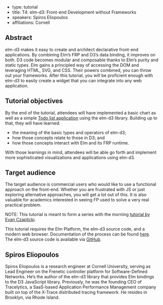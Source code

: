 - type: tutorial
- title: T4: elm-d3: Front-end Development without Frameworks
- speakers: Spiros Eliopoulos
- affiliations: Cornell

## Abstract
elm-d3 makes it easy to create and architect declarative front-end
applications. By combining Elm’s FRP and D3’s data binding, it
improves on both. D3 code becomes modular and composable thanks to
Elm’s purity and static types. Elm gains a principled way of accessing
the DOM and leveraging HTML, SVG, and CSS. Their powers combined, you
can throw out your frameworks. After this tutorial, you will be
proficient enough with elm-d3 to easily create a widget that you can
integrate into any web application.


## Tutorial objectives
By the end of the tutorial, attendees will have implemented a basic
chart as well as a simple [Todo list application](http://todomvc.com/)
using the elm-d3 library. Building up to that, they will have learned:

* the meaning of the basic types and operators of elm-d3;
* how those concepts relate to those in D3; and
* how those concepts interact with Elm and its FRP runtime.

With those learnings in mind, attendees will be able go forth and
implement more sophisticated visualizations and applications using
elm-d3.

## Target audience
The target audience is commercial users who would like to use a
functional approach on the front-end. Whether you are frustrated with
JS or just exploring alternative approaches, you will get a lot out of
this. It is also valuable for academics interested in seeing FP used
to solve a very real practical problem.

NOTE: This tutorial is meant to form a series with the morning
[tutorial by Evan
Czaplicki](t3-evan-czaplicki-intro-to-elm-a-field-guide-for-functional-front-end-programming.html).

This tutorial requires the Elm Platform, the elm-d3 source code, and a
modern web browser. Documentation of the process can be found
[here](https://github.com/elm-lang/elm-platform/blob/master/README.md#elm-platform). The
elm-d3 source code is available via
[GitHub](https://github.com/seliopou/elm-d3).


## Spiros Eliopoulos
<!--<img align="right" src="img/spiros-eliopoulos.jpg" alt="Spiros Eliopoulos"></img>-->
Spiros Eliopoulos is a research engineer at Cornell
University, serving as Lead Engineer on the Frenetic controller
platform for Software-Defined Networks. He’s the author of the elm-d3
library that provides Elm bindings to the D3 JavaScript
library. Previously, he was the founding CEO of Tracelytics, a
SaaS-based Application Performance Management company built on top of
the X-Trace distributed tracing framework. He resides in Brooklyn, via
Rhode Island.
